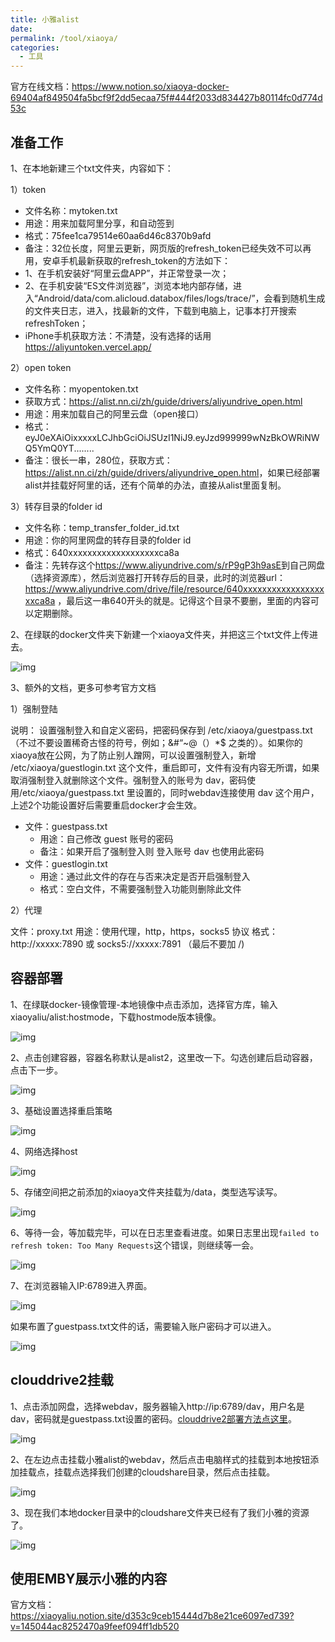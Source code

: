 ```yaml
---
title: 小雅alist
date:
permalink: /tool/xiaoya/
categories:
  - 工具
---
```


官方在线文档：<https://www.notion.so/xiaoya-docker-69404af849504fa5bcf9f2dd5ecaa75f#444f2033d834427b80114fc0d774d53c>

## 准备工作

1、在本地新建三个txt文件夹，内容如下：

1）token
- 文件名称：mytoken.txt
- 用途：用来加载阿里分享，和自动签到
- 格式：75fee1ca79514e60aa6d46c8370b9afd
- 备注：32位长度，阿里云更新，网页版的refresh_token已经失效不可以再用，安卓手机最新获取的refresh_token的方法如下：
- 1、在手机安装好“阿里云盘APP”，并正常登录一次；
- 2、在手机安装“ES文件浏览器”，浏览本地内部存储，进入“Android/data/com.alicloud.databox/files/logs/trace/”，会看到随机生成的文件夹日志，进入，找最新的文件，下载到电脑上，记事本打开搜索refreshToken；
- iPhone手机获取方法：不清楚，没有选择的话用 https://aliyuntoken.vercel.app/

2）open token
- 文件名称：myopentoken.txt
- 获取方式：<https://alist.nn.ci/zh/guide/drivers/aliyundrive_open.html>
- 用途：用来加载自己的阿里云盘（open接口）
- 格式：eyJ0eXAiOixxxxxLCJhbGciOiJSUzI1NiJ9.eyJzd999999wNzBkOWRiNWQ5YmQ0YT........
- 备注：很长一串，280位，获取方式：<https://alist.nn.ci/zh/guide/drivers/aliyundrive_open.html>，如果已经部署alist并挂载好阿里的话，还有个简单的办法，直接从alist里面复制。


3）转存目录的folder id
- 文件名称：temp_transfer_folder_id.txt
- 用途：你的阿里⽹盘的转存目录的folder id
- 格式：640xxxxxxxxxxxxxxxxxxxca8a
- 备注：先转存这个<https://www.aliyundrive.com/s/rP9gP3h9asE>到自己网盘（选择资源库），然后浏览器打开转存后的目录，此时的浏览器url：<https://www.aliyundrive.com/drive/file/resource/640xxxxxxxxxxxxxxxxxxxca8a> ，最后这一串640开头的就是。记得这个目录不要删，里面的内容可以定期删除。 

2、在绿联的docker文件夹下新建一个xiaoya文件夹，并把这三个txt文件上传进去。

![img](./img/0501.png)

3、额外的文档，更多可参考官方文档

1）强制登陆

说明： 设置强制登入和自定义密码，把密码保存到 /etc/xiaoya/guestpass.txt （不过不要设置稀奇古怪的符号，例如；&#“~@（）*$ 之类的）。如果你的xiaoya放在公网，为了防止别人蹭网，可以设置强制登入，新增 /etc/xiaoya/guestlogin.txt 这个文件，重启即可，文件有没有内容无所谓，如果取消强制登入就删除这个文件。强制登入的账号为 dav，密码使用/etc/xiaoya/guestpass.txt 里设置的，同时webdav连接使用 dav 这个用户，上述2个功能设置好后需要重启docker才会生效。

- 文件：guestpass.txt
  - 用途：自己修改 guest 账号的密码
  - 备注：如果开启了强制登入则 登入账号 dav 也使用此密码
- 文件：guestlogin.txt
  - 用途：通过此文件的存在与否来决定是否开启强制登入
  - 格式：空白文件，不需要强制登入功能则删除此文件

2）代理

文件：proxy.txt
用途：使用代理，http，https，socks5 协议
格式：http://xxxxx:7890 或 socks5://xxxxx:7891 （最后不要加 /)

## 容器部署

1、在绿联docker-镜像管理-本地镜像中点击添加，选择官方库，输入xiaoyaliu/alist:hostmode，下载hostmode版本镜像。

![img](./img/0502.png)

2、点击创建容器，容器名称默认是alist2，这里改一下。勾选创建后启动容器，点击下一步。

![img](./img/0503.png)

3、基础设置选择重启策略

![img](./img/0504.png)

4、网络选择host

![img](./img/0505.png)

5、存储空间把之前添加的xiaoya文件夹挂载为/data，类型选写读写。

![img](./img/0506.png)

6、等待一会，等加载完毕，可以在日志里查看进度。如果日志里出现`failed to refresh token: Too Many Requests`这个错误，则继续等一会。

![img](./img/0507.png)

7、在浏览器输入IP:6789进入界面。

![img](./img/0508.png)

如果布置了guestpass.txt文件的话，需要输入账户密码才可以进入。

![img](./img/0509.png)


## clouddrive2挂载

1、点击添加网盘，选择webdav，服务器输入http://ip:6789/dav，用户名是dav，密码就是guestpass.txt设置的密码。[clouddrive2部署方法点这里](/tool/clouddrive2/)。

![img](./img/0510.png)

2、在左边点击挂载小雅alist的webdav，然后点击电脑样式的挂载到本地按钮添加挂载点，挂载点选择我们创建的cloudshare目录，然后点击挂载。

![img](./img/0511.png)

3、现在我们本地docker目录中的cloudshare文件夹已经有了我们小雅的资源了。

![img](./img/0512.png)

## 使用EMBY展示小雅的内容

官方文档：<https://xiaoyaliu.notion.site/d353c9ceb15444d7b8e21ce6097ed739?v=145044ac8252470a9feef094ff1db520>

